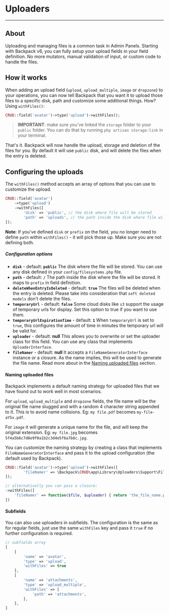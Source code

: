 # Uploaders

---

<a name="upload-about"></a>
## About

Uploading and managing files is a common task in Admin Panels. Starting with Backpack v6, you can fully setup your upload fields in your field definition. No more mutators, manual validation of input, or custom code to handle the files.

<a name="upload-how-it-works"></a>
## How it works

When adding an upload field (`upload`, `upload_multiple`, `image` or `dropzone`) to your operations, you can now tell Backpack that you want it to upload those files to a specific disk, path and customize some additional things. How? Using `withFiles()`:
    
```php
CRUD::field('avatar')->type('upload')->withFiles();
```
> **IMPORTANT**: make sure you've linked the `storage` folder to your `public` folder. You can do that by running `php artisan storage:link` in your terminal.

That's it. Backpack will now handle the upload, storage and deletion of the files for you. By default it will use `public` disk, and will delete the files when the entry is deleted.

<a name="upload-configuration"></a>
## Configuring the uploads

The `withFiles()` method accepts an array of options that you can use to customize the upload. 

```php
CRUD::field('avatar')
    ->type('upload')
    ->withFiles([
        'disk' => 'public', // the disk where file will be stored
        'path' => 'uploads', // the path inside the disk where file will be stored
]);
```
**Note**: If you've defined `disk` or `prefix` on the field, you no longer need to define `path` within `withFiles()` - it will pick those up. Make sure you are not defining both.


##### Configuration options

- **`disk`** - default: **`public`**
The disk where the file will be stored. You can use any disk defined in your `config/filesystems.php` file.
- **`path`** - default: **`/`**
The path inside the disk where the file will be stored. It maps to `prefix` in field definition.
- **`deleteWhenEntryIsDeleted`** - default: **`true`**
The files will be deleted when the entry is deleted. Please take into consideration that `soft deleted models` don't delete the files.
- **`temporaryUrl`** - default: **`false`**
Some cloud disks like `s3` support the usage of temporary urls for display. Set this option to true if you want to use them.
- **`temporaryUrlExpirationTime`** - default: **`1`**
When `temporaryUrl` is set to `true`, this configures the amount of time in minutes the temporary url will be valid for.
- **`uploader`** - default: **null**
This allows you to overwrite or set the uploader class for this field. You can use any class that implements `UploaderInterface`.
- **`fileNamer`** - default: **null**
It accepts a `FileNameGeneratorInterface` instance or a closure. As the name implies, this will be used to generate the file name. Read more about in the [Naming uploaded files](#upload-name-files) section.

<a name="upload-name-files"></a>
#### Naming uploaded files

Backpack implements a default naming strategy for uploaded files that we have found out to work well in most scenarios. 

For `upload`, `upload_multiple` and `dropzone` fields, the file name will be the original file name slugged and with a random 4 character string appended to it. This is to avoid name collisions. Eg: `my file.pdf` becomes `my-file-aY5x.pdf`.

For `image` it will generate a unique name for the file, and will keep the original extension. Eg: `my file.jpg` becomes `5f4a5b6c7d8e9f0a1b2c3d4e5f6a7b8c.jpg`.

You can customize the naming strategy by creating a class that implements `FileNameGeneratorInterface` and pass it to the upload configuration (the default used by Backpack).

```php
CRUD::field('avatar')->type('upload')->withFiles([
        'fileNamer' => \Backpack\CRUD\app\Library\Uploaders\Support\FileNameGenerator::class,
]);

// alternativelly you can pass a closure:
->withFiles([
    'fileNamer' => function($file, $uploader) { return 'the_file_name.png'; },
])
```
<a name="uploads-in-subfields"></a>
#### Subfields

You can also use uploaders in subfields. The configuration is the same as for regular fields, just use the same `withFiles` key and pass it `true` if no further configuration is required.

```php
// subfields array
[
    [
        'name' => 'avatar',
        'type' => 'upload', 
        'withFiles' => true 
    ],
    [
        'name' => 'attachments',
        'type' => 'upload_multiple', 
        'withFiles' => [
            'path' => 'attachments',
        ],
    ],
]
```